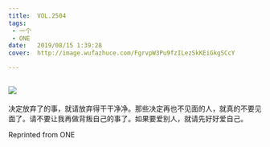 ```yaml
---
title:	VOL.2504
tags:
 - 一个
 - ONE
date:	2019/08/15 1:39:28
cover:	http://image.wufazhuce.com/FgrvpW3Pu9fzILezSkKEiGkgSCcY

---
```

![](http://image.wufazhuce.com/FgrvpW3Pu9fzILezSkKEiGkgSCcY)
---

决定放弃了的事，就请放弃得干干净净。那些决定再也不见面的人，就真的不要见面了。请不要让我再做背叛自己的事了。如果要爱别人，就请先好好爱自己。
 
Reprinted from ONE
